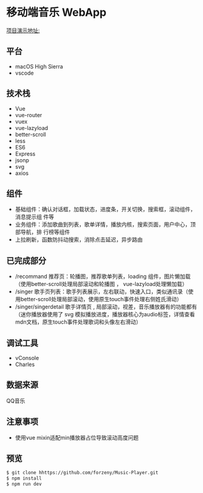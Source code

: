 # 移动端音乐 WebApp

[项目演示地址:](https://forzeny.github.io/Music-Player/dist/#/recommend)

## 平台

* macOS High Sierra
* vscode

## 技术栈

* Vue
* vue-router
* vuex
* vue-lazyload
* better-scroll
* less
* ES6
* Express
* jsonp
* svg
* axios

## 组件

* 基础组件：确认对话框，加载状态，进度条，开关切换，搜索框，滚动组件，消息提示组
	件等
* 业务组件：添加歌曲到列表，歌单详情，播放内核，搜索页面，用户中心，顶部导航，排
	行榜等组件
* 上拉刷新，函数防抖动搜索，消除点击延迟，异步路由

## 已完成部分

* /recommand 推荐页：轮播图，推荐歌单列表，loading 组件，图片懒加载（使用better-scroll处理局部滚动和轮播图 ， vue-lazyload处理懒加载）
* /singer 歌手页列表：歌手列表展示，左右联动，快速入口，类似通讯录（使用better-scroll处理局部滚动，使用原生touch事件处理右侧姓氏滑动）
* /singer/singerdetail 歌手详情页 , 局部滚动，视差，音乐播放器有的功能都有（迷你播放器使用了 svg 模拟播放进度，播放器核心为audio标签，详情查看mdn文档，原生touch事件处理歌词和头像左右滑动）

## 调试工具

* vConsole
* Charles

## 数据来源

QQ音乐

## 注意事项

- 使用vue mixin适配min播放器占位导致滚动高度问题

## 预览

```bash
$ git clone hhttps://github.com/forzeny/Music-Player.git
$ npm install
$ npm run dev
```

